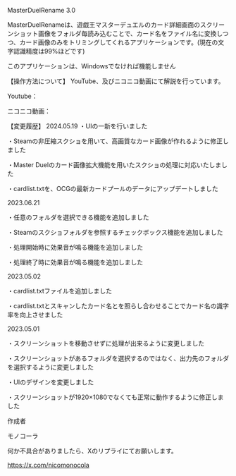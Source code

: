 MasterDuelRename 3.0
 
MasterDuelRenameは、遊戯王マスターデュエルのカード詳細画面のスクリーンショット画像をフォルダ毎読み込むことで、カード名をファイル名に変換しつつ、カード画像のみをトリミングしてくれるアプリケーションです。(現在の文字認識精度は99%ほどです)

このアプリケーションは、Windowsでなければ機能しません
 
【操作方法について】
YouTube、及びニコニコ動画にて解説を行っています。

Youtube：

ニコニコ動画：


【変更履歴】
2024.05.19
・UIの一新を行いました

・Steamの非圧縮スクショを用いて、高画質なカード画像が作れるように修正しました

・Master Duelのカード画像拡大機能を用いたスクショの処理に対応いたしました

・cardlist.txtを、OCGの最新カードプールのデータにアップデートしました



2023.06.21

・任意のフォルダを選択できる機能を追加しました

・Steamのスクショフォルダを参照するチェックボックス機能を追加しました

・処理開始時に効果音が鳴る機能を追加しました

・処理終了時に効果音が鳴る機能を追加しました



2023.05.02

・cardlist.txtファイルを追加しました

・cardlist.txtとスキャンしたカード名とを照らし合わせることでカード名の識字率を向上させました



2023.05.01

・スクリーンショットを移動させずに処理が出来るように変更しました

・スクリーンショットがあるフォルダを選択するのではなく、出力先のフォルダを選択するように変更しました

・UIのデザインを変更しました

・スクリーンショットが1920×1080でなくても正常に動作するように修正しました


 
作成者

モノコーラ

何か不具合がありましたら、Xのリプライにてお願いします。

https://x.com/nicomonocola

